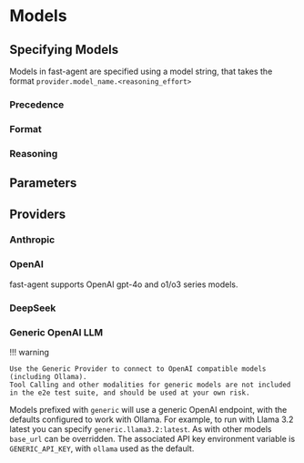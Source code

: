 # Models

## Specifying Models

Models in fast-agent are specified using a model string, that takes the format `provider.model_name.<reasoning_effort>`

### Precedence

### Format

### Reasoning

## Parameters

## Providers

### Anthropic

### OpenAI

fast-agent supports OpenAI gpt-4o and o1/o3 series models.

### DeepSeek

### Generic OpenAI LLM

!!! warning

    Use the Generic Provider to connect to OpenAI compatible models (including Ollama).
    Tool Calling and other modalities for generic models are not included in the e2e test suite, and should be used at your own risk.

Models prefixed with `generic` will use a generic OpenAI endpoint, with the defaults configured to work with Ollama. For example, to run with Llama 3.2 latest you can specify `generic.llama3.2:latest`. As with other models `base_url` can be overridden. The associated API key environment variable is `GENERIC_API_KEY`, with `ollama` used as the default.
